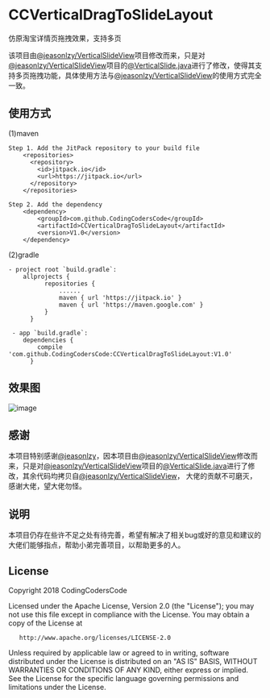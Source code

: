 # CCVerticalDragToSlideLayout
仿原淘宝详情页拖拽效果，支持多页

该项目由[@jeasonlzy/VerticalSlideView](https://github.com/jeasonlzy/VerticalSlideView)项目修改而来，只是对[@jeasonlzy/VerticalSlideView](https://github.com/jeasonlzy/VerticalSlideView)项目的[@VerticalSlide.java](https://github.com/jeasonlzy/VerticalSlideView/blob/master/verticalslide/src/main/java/com/lzy/widget/VerticalSlide.java)进行了修改，使得其支持多页拖拽功能，具体使用方法与[@jeasonlzy/VerticalSlideView](https://github.com/jeasonlzy/VerticalSlideView)的使用方式完全一致。

使用方式
---
(1)maven

    Step 1. Add the JitPack repository to your build file
        <repositories>
          <repository>
            <id>jitpack.io</id>
            <url>https://jitpack.io</url>
          </repository>
        </repositories>
        
    Step 2. Add the dependency
        <dependency>
            <groupId>com.github.CodingCodersCode</groupId>
            <artifactId>CCVerticalDragToSlideLayout</artifactId>
            <version>V1.0</version>
        </dependency>

(2)gradle
  
    - project root `build.gradle`:
        allprojects {
              repositories {
                  ......
                  maven { url 'https://jitpack.io' }
                  maven { url 'https://maven.google.com' }
              }
          }
          
     - app `build.gradle`:
        dependencies {
	        compile 'com.github.CodingCodersCode:CCVerticalDragToSlideLayout:V1.0'
	      }

效果图
---
![image](https://github.com/CodingCodersCode/CCVerticalDragToSlideLayout/blob/master/screenshot/screenshot.gif)

感谢
---
  
本项目特别感谢[@jeasonlzy](https://github.com/jeasonlzy)，因本项目由[@jeasonlzy/VerticalSlideView](https://github.com/jeasonlzy/VerticalSlideView)修改而来，只是对[@jeasonlzy/VerticalSlideView](https://github.com/jeasonlzy/VerticalSlideView)项目的[@VerticalSlide.java](https://github.com/jeasonlzy/VerticalSlideView/blob/master/verticalslide/src/main/java/com/lzy/widget/VerticalSlide.java)进行了修改，其余代码均拷贝自[@jeasonlzy/VerticalSlideView](https://github.com/jeasonlzy/VerticalSlideView)，
大佬的贡献不可磨灭，感谢大佬，望大佬勿怪。


说明
---
本项目仍存在些许不足之处有待完善，希望有解决了相关bug或好的意见和建议的大佬们能够指点，帮助小弟完善项目，以帮助更多的人。

License
---
Copyright 2018 CodingCodersCode

   Licensed under the Apache License, Version 2.0 (the "License");
   you may not use this file except in compliance with the License.
   You may obtain a copy of the License at

       http://www.apache.org/licenses/LICENSE-2.0

   Unless required by applicable law or agreed to in writing, software
   distributed under the License is distributed on an "AS IS" BASIS,
   WITHOUT WARRANTIES OR CONDITIONS OF ANY KIND, either express or implied.
   See the License for the specific language governing permissions and
   limitations under the License.
